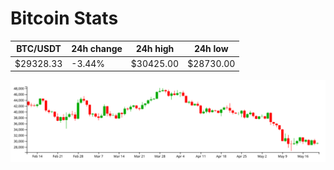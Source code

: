 # Bitcoin Stats

BTC/USDT|24h change|24h high|24h low|
|---|---|---|---|
|$29328.33|-3.44%|$30425.00|$28730.00|

<img src="./chart.svg">
